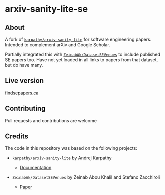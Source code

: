 # arxiv-sanity-lite-se 

## About

A fork of [`karpathy/arxiv-sanity-lite`](https://github.com/karpathy/arxiv-sanity-lite) for software engineering papers. Intended to complement arXiv and Google Scholar.

Partially integrated this with [`ZeinabAk/DatasetSEVenues`](https://github.com/ZeinabAk/DatasetSEVenues) to include published SE papers too. Have not yet loaded in all links to papers from that dataset, but do have many.

## Live version

[findsepapers.ca](https://findsepapers.ca)

## Contributing
Pull requests and contributions are welcome

## Credits
The code in this repository was based on the following projects:

- `karpathy/arxiv-sanity-lite` by Andrej Karpathy
  - [Documentation](https://github.com/karpathy/arxiv-sanity-lite/blob/master/README.md)

- `ZeinabAk/DatasetSEVenues` by Zeinab Abou Khalil and Stefano Zacchiroli
  - [Paper](https://arxiv.org/abs/2204.03254) 
